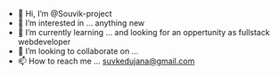 - 👋 Hi, I’m @Souvik-project
- 👀 I’m interested in ... anything new
- 🌱 I’m currently learning ... and looking for an oppertunity as fullstack webdeveloper
- 💞️ I’m looking to collaborate on ...
- 📫 How to reach me ... suvkedujana@gmail.com

<!---
Souvik-project/Souvik-project is a ✨ special ✨ repository because its `README.md` (this file) appears on your GitHub profile.
You can click the Preview link to take a look at your changes.
--->
